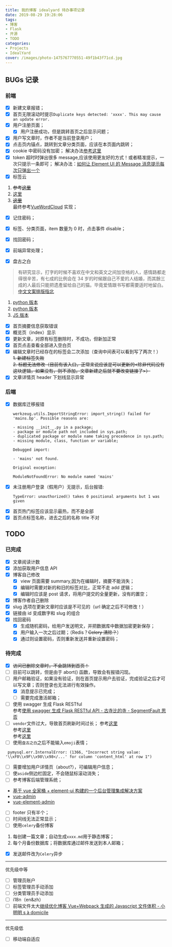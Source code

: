 ```yaml
---
title: 我的博客 idealyard 待办事项记录
date: 2019-08-29 19:28:06
tags:
- 博客
- Flask
- 开源
- TODO
categories:
- Projects
- IdealYard
cover: /images/photo-1475767770551-49f1b43f71cd.jpg
---
```


## BUGs 记录

### 前端

- [x] 新建文章报错；
- [x] 首页无限滚动时提示`Duplicate keys detected: 'xxxx'. This may cause an update error.`
- [x] 用户注册页面；
    - [x] 用户注册成功，但是跳转首页之后显示问题；
- [x] 用户写文章时，作者不是当前登录用户；
- [x] 点击页内锚点，跳转到文章分类页面，应该在本页面内跳转；
- [x] cookie 中密码没有加密；
 解决办法[参考这里](https://www.cnblogs.com/xiaolucky/p/11165179.html)
- [x] token 超时时弹出很多 message,应该使用更友好的方式！或者精准提示，一次只提示一条即可；
    解决办法：[如何让 Element UI 的 Message 消息提示每次只弹出一个](https://segmentfault.com/a/1190000020173021)
- [x] 标签云  
 1.  ~~参考[这里](https://github.com/MikeCoder/hexo-tag-cloud)~~
 2. [这里](https://juejin.im/post/5c99a0f7e51d454e9b3c3343)
 3. ~~[这里](https://github.com/nobalmohan/vue-tag-cloud)~~  
最终参考[VueWordCloud](https://github.com/SeregPie/VueWordCloud) 实现；
- [x] 记住密码；
- [x] 标签、分类页面，item 数量为 0 时，点击事件 disable；
- [x] 找回密码；
 - [x] 前端异常处理；

- [x] 盘古之白
> 有研究显示，打字的时候不喜欢在中文和英文之间加空格的人，感情路都走得很辛苦，有七成的比例会在 34 岁的时候跟自己不爱的人结婚，而其餘三成的人最后只能把遗產留给自己的猫。毕竟爱情跟书写都需要适时地留白。
[中文文案排版指北](https://github.com/sparanoid/chinese-copywriting-guidelines)
 1. [python 版本](https://github.com/hustcc/hint)
 2. [python 版本](https://github.com/hjiang/scripts/blob/master/add-space-between-latin-and-cjk)
 3. [JS 版本](https://github.com/hustcc/lint-md/tree/master/packages/lint-md)
- [x] 首页摘要信息获取错误
- [x] 概览页（index）显示
- [x] 更新文章，对原有标签删除时，不成功，但新加正常
- [x] 首页点击查看全部进入空白页
- [x] 编辑文章时已经存在的标签会二次添加（查询中间表可以看到写了两次！）  
    ~~1. 新建标签失败~~  
    ~~2. 标题无法修改（目前有该入口，正常来说应该是可以更新的<除非代码没有这块逻辑，如果没有，则不添加，文章新建之后就不要改变链接了>）~~
- [x] 文章详情页 header 下划线显示异常
    
### 后端

- [x] 数据库迁移报错
    ```plain
    werkzeug.utils.ImportStringError: import_string() failed for 'mains.bp'. Possible reasons are:
    
    - missing __init__.py in a package;
    - package or module path not included in sys.path;
    - duplicated package or module name taking precedence in sys.path;
    - missing module, class, function or variable;
    
    Debugged import:
    
    - 'mains' not found.
    
    Original exception:
    
    ModuleNotFoundError: No module named 'mains'
    ```
- [x] 未注册用户登录（假用户）无提示，后台报错:
    ```plain
    TypeError: unauthorized() takes 0 positional arguments but 1 was given
    ```
- [x] 首页热门标签应该显示最热，而不是全部
- [x] 首页点标签名称，进去之后的名称 title 不对

## TODO

### 已完成

- [x] 文章阅读计数
- [x] 添加获取用户信息 API
- [x] 博客自己修改  
  - [x] view 页面需要 summary,因为在编辑时，摘要不能消失；  
  - [x] 编辑时需要对新的和旧的标签对比，正常不走 add 逻辑；  
  - [x] 编辑时应该是 post 请求，将用户提交的全量更新，没有的置空；
- [x] 博客作者自己删除
- [x] slug 选项在更新文章时应该是不可见的（url 确定之后不可修改！）
- [x] 链接由 id 变成数字和 slug 的组合
- [x] 找回密码
    - [x] 生成随机密码，给用户发送明文，并把数据库中数据加密更新保存；
    - [x] 用户输入一次之后过期；（Redis？~~Celery 清除？~~）
    - [x] 通过则设置密码，否则重新发送并重新设置密码；
    
### 待完成
- [x] ~~访问已删除文章时，不会跳转到首页！~~
 - [ ] 目前可以跳转，但是由于 abort() 函数，导致会有报错闪现。
- [ ] 用户邮箱验证，如果没有验证，则在首页提示用户去验证，完成验证之后才可以写文章；否则登录也无法进行有效操作。
   - [x] 消息提示已完成；
   - [ ] 需要完成激活邮箱；
- [ ] 使用 swagger 生成 Flask RESTful    
    参考[使用 swagger 生成 Flask RESTful API - 古寺比的寺 - SegmentFault 思否](https://segmentfault.com/a/1190000010144742)
- [ ] `vendor`文件过大，导致首页刷新时间过长；
 参考[这里](https://forum.vuejs.org/t/vue-cli-vendor-js/37246)  
 参考[这里](https://segmentfault.com/q/1010000008832754)  
 参考[这里](https://www.jianshu.com/p/e78c2210c410)
- [ ] 使用`盘古之白`之后不能输入`emoji`表情；
 ```shell
  pymysql.err.InternalError: (1366, "Incorrect string value: '\\xF0\\x9F\\x98\\x98</...' for column 'content_html' at row 1")
 ```
- [ ] 需要增加用户详情页（about?），可编辑用户信息；
- [ ] 使`aside`侧边栏固定，不会随鼠标滚动消失；
- [ ] 参考博客后端管理系统；
 - [基于 vue 全家桶 + element-ui 构建的一个后台管理集成解决方案](https://github.com/uncleLian/vue-blog)
 - [vue-admin](https://github.com/taylorchen709/vue-admin)
 - [vue-element-admin](https://github.com/PanJiaChen/vue-element-admin)
- [ ] footer 只有半个；
- [ ] 时间线无法正常显示；
- [ ] 使用`celery`备份博客
 1. 每创建一篇文章；自动生成`xxxx.md`用于静态博客；
 2. 每个月备份数据库；将数据库通过邮件发送到本人邮箱；
- [x] 发送邮件改为`Celery`异步

---

优先级中等
- [ ] 管理员账户
- [ ] 标签管理员手动添加
- [ ] 分类管理员手动添加
- [ ] i18n（en&zh）
- [ ] 前端文件太大[继续优化博客 Vue+Webpack 生成的 Javascript 文件体积 - 小明明 s à domicile](https://www.dongwm.com/post/optimize-javascript/)

---
优先级低

- [ ] 移动端自适应